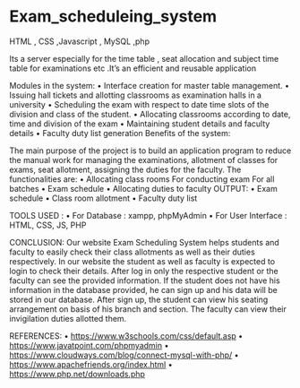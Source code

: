 # Exam_scheduleing_system

HTML , CSS ,Javascript , MySQL ,php 

Its a server especially for the time table , seat allocation and subject time table for examinations etc .It’s an efficient and reusable application

Modules in the system:
•	Interface creation for master table management. 
•	Issuing hall tickets and allotting classrooms as examination halls in a university
•	Scheduling the exam with respect to date time slots of the division and class of the student.
•	Allocating classrooms according to date, time and division of the exam
•	Maintaining student details and faculty details
•	Faculty duty list generation
Benefits of the system:

The main purpose of the project is to build an application program to reduce the manual work for managing the examinations, allotment of classes for exams, seat allotment, assigning the duties for the faculty.
The functionalities are:
•	Allocating class rooms
For conducting exam
For all batches
•	Exam schedule 
•	Allocating duties to faculty
OUTPUT:
•	Exam schedule
•	Class room allotment
•	Faculty duty list

TOOLS USED :
•	For Database         :  xampp, phpMyAdmin
•	For User Interface :  HTML, CSS, JS, PHP  

CONCLUSION:
Our website Exam Scheduling System helps students and faculty to easily check their class allotments as well as their duties respectively. In  our website the student as well as faculty is expected to login to check their details. After log in only the respective student or the faculty can see the provided information. If the student does not have his information in the database provided, he can sign up and his data will be stored in our database. After sign up, the student can view his seating arrangement on basis of his branch and section. The faculty can view their invigilation duties allotted them. 


REFERENCES:
•	https://www.w3schools.com/css/default.asp
•	https://www.javatpoint.com/phpmyadmin
•	https://www.cloudways.com/blog/connect-mysql-with-php/
•	https://www.apachefriends.org/index.html
•	https://www.php.net/downloads.php

